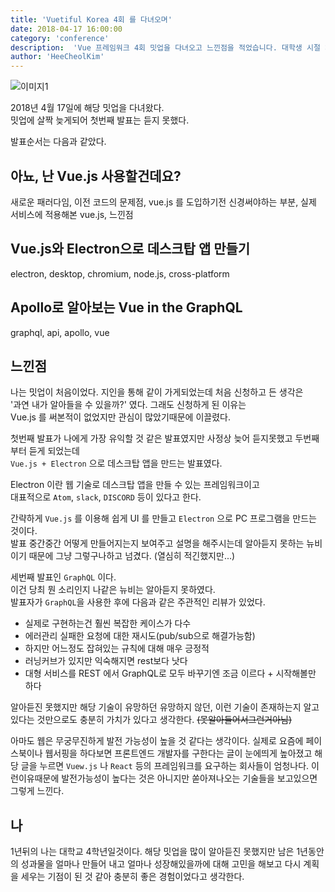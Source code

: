```yaml
---
title: 'Vuetiful Korea 4회 를 다녀오며'
date: 2018-04-17 16:00:00
category: 'conference'
description:  'Vue 프레임워크 4회 밋업을 다녀오고 느낀점을 적었습니다. 대학생 시절 처음 접한 SPA 가 신기해 많이 알아듣지는 못했지만 동기부여는 확실히 됐습니다.'
author: 'HeeCheolKim'
---
```


![이미지1](http://cfile30.uf.tistory.com/image/99C47B3B5ADD42EA13EF60)

2018년 4월 17일에 해당 밋업을 다녀왔다.  
밋업에 살짝 늦게되어 첫번째 발표는 듣지 못했다.

발표순서는 다음과 같았다.

## 아뇨, 난 Vue.js 사용할건데요?

새로운 패러다임, 이전 코드의 문제점, vue.js 를 도입하기전 신경써야하는 부분, 실제 서비스에 적용해본 vue.js, 느낀점

## Vue.js와 Electron으로 데스크탑 앱 만들기

electron, desktop, chromium, node.js, cross-platform

## Apollo로 알아보는 Vue in the GraphQL

graphql, api, apollo, vue


## 느낀점

나는 밋업이 처음이었다. 지인을 통해 같이 가게되었는데 처음 신청하고 든 생각은  
'과연 내가 알아들을 수 있을까?' 였다. 그래도 신청하게 된 이유는  
Vue.js 를 써본적이 없었지만 관심이 많았기때문에 이끌렸다.

첫번째 발표가 나에게 가장 유익할 것 같은 발표였지만 사정상 늦어 듣지못했고 두번째부터 듣게 되었는데  
`Vue.js + Electron` 으로 데스크탑 앱을 만드는 발표였다.  

Electron 이란 웹 기술로 데스크탑 앱을 만들 수 있는 프레임워크이고  
대표적으로 `Atom`, `slack`, `DISCORD` 등이 있다고 한다.  

간략하게 `Vue.js` 를 이용해 쉽게 UI 를 만들고 `Electron` 으로 PC 프로그램을 만드는 것이다.  
 발표 중간중간 어떻게 만들어지는지 보여주고 설명을 해주시는데 알아듣지 못하는 뉴비이기 때문에 그냥 그렇구나하고 넘겼다. (열심히 적긴했지만...)  

 세번째 발표인 `GraphQL` 이다.  
 이건 당최 뭔 소리인지 나같은 뉴비는 알아듣지 못하였다.  
 발표자가 `GraphQL`을 사용한 후에 다음과 같은 주관적인 리뷰가 있었다.

- 실제로 구현하는건 훨씬 복잡한 케이스가 다수
- 에러관리 실패한 요청에 대한 재시도(pub/sub으로 해결가능함)
- 하지만 어느정도 잡혀있는 규칙에 대해 매우 긍정적
- 러닝커브가 있지만 익숙해지면 rest보다 낫다
- 대형 서비스를 REST 에서 GraphQL로 모두 바꾸기엔 조금 이르다 + 시작해볼만 하다

알아듣진 못했지만 해당 기술이 유망하던 유망하지 않던, 이런 기술이 존재하는지 알고있다는 것만으로도 충분히 가치가 있다고 생각한다. <span style="text-decoration: line-through;">(못알아들어서그런거아님)</span>

아마도 웹은 무궁무진하게 발전 가능성이 높을 것 같다는 생각이다. 실제로 요즘에 페이스북이나 웹서핑을 하다보면 프론트엔드 개발자를 구한다는 글이 눈에띄게 높아졌고 해당 글을 누르면 `Vuew.js` 나 `React` 등의 프레임워크를 요구하는 회사들이 엄청나다. 이런이유때문에 발전가능성이 높다는 것은 아니지만 쏟아져나오는 기술들을 보고있으면 그렇게 느낀다.


## 나

1년뒤의 나는 대학교 4학년일것이다. 해당 밋업을 많이 알아듣진 못했지만 남은 1년동안의 성과물을 얼마나 만들어 내고 얼마나 성장해있을까에 대해 고민을 해보고 다시 계획을 세우는 기점이 된 것 같아 충분히 좋은 경험이었다고 생각한다.
